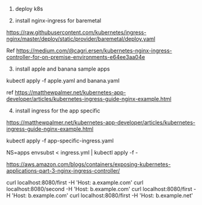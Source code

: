 


1) deploy k8s

2) install nginx-ingress for baremetal

https://raw.githubusercontent.com/kubernetes/ingress-nginx/master/deploy/static/provider/baremetal/deploy.yaml

Ref https://medium.com/@cagri.ersen/kubernetes-nginx-ingress-controller-for-on-premise-environments-e64ee3aa04e


3) install apple and banana sample apps

kubectl apply -f apple.yaml and banana.yaml

ref https://matthewpalmer.net/kubernetes-app-developer/articles/kubernetes-ingress-guide-nginx-example.html


4) install ingress for the app specific 


https://matthewpalmer.net/kubernetes-app-developer/articles/kubernetes-ingress-guide-nginx-example.html

kubectl apply -f app-specific-ingress.yaml

NS=apps envsubst < ingress.yml | kubectl apply -f -


https://aws.amazon.com/blogs/containers/exposing-kubernetes-applications-part-3-nginx-ingress-controller/

curl localhost:8080/first -H 'Host: a.example.com'
curl localhost:8080/second -H 'Host: b.example.com'
curl localhost:8080/first -H 'Host: b.example.com'
curl localhost:8080/first -H 'Host: b.example.net'



